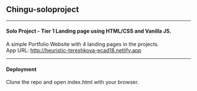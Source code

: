 ## Chingu-soloproject

---
#### Solo Project - Tier 1 Landing page using HTML/CSS and Vanilla JS.

A simple Portfolio Website with 4 landing pages in the projects.
<br />
App URL: http://heuristic-tereshkova-ecad18.netlify.app

---
#### Deployment
Clone the repo and open index.html with your browser.

